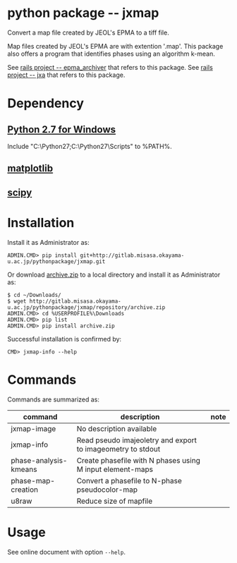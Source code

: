# python package -- jxmap

Convert a map file created by JEOL's EPMA to a tiff file.

Map files created by JEOL's EPMA are with extention '.map'.  This package also offers
a program that identifies phases using an algorithm k-mean.

See [rails project -- epma_archiver](http://gitlab.misasa.okayama-u.ac.jp/rails/epma_archiver)
that refers to this package.
See [rails project -- jxa](http://gitlab.misasa.okayama-u.ac.jp/rails/jxa)
that refers to this package.

# Dependency

## [Python 2.7 for Windows](https://www.python.org/downloads/windows/)

Include "C:\Python27\;C:\Python27\Scripts\" to %PATH%.

## [matplotlib](http://matplotlib.org/ "When your computer is without development environment, download and launch installer.")

## [scipy](http://sourceforge.net/projects/scipy/ "When your computer is without development environment, download and launch installer.")

# Installation

Install it as Administrator as:

    ADMIN.CMD> pip install git+http://gitlab.misasa.okayama-u.ac.jp/pythonpackage/jxmap.git

Or download [archive.zip](http://gitlab.misasa.okayama-u.ac.jp/pythonpackage/jxmap/repository/archive.zip) to a local directory and install it as Administrator as:

    $ cd ~/Downloads/
    $ wget http://gitlab.misasa.okayama-u.ac.jp/pythonpackage/jxmap/repository/archive.zip
    ADMIN.CMD> cd %USERPROFILE%\Downloads
    ADMIN.CMD> pip list
    ADMIN.CMD> pip install archive.zip

Successful installation is confirmed by:

    CMD> jxmap-info --help

# Commands

Commands are summarized as:

| command               | description                                                 | note |
| --------------------- | ----------------------------------------------------------- | ---- |
| jxmap-image           | No description available                                    |      |
| jxmap-info            | Read pseudo imajeoletry and export to imageometry to stdout |      |
| phase-analysis-kmeans | Create phasefile with N phases using M input element-maps   |      |
| phase-map-creation    | Convert a phasefile to N-phase pseudocolor-map              |      |
| u8raw                 | Reduce size of mapfile                                      |      |


# Usage

See online document with option `--help`.
